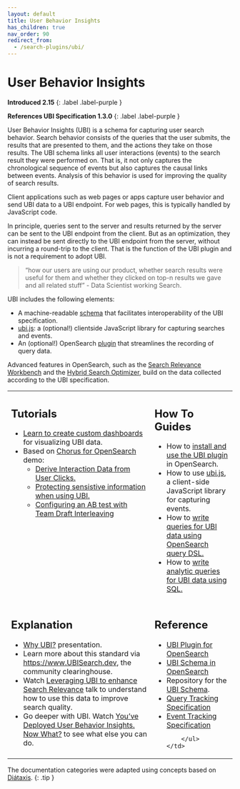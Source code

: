 ```yaml
---
layout: default
title: User Behavior Insights
has_children: true
nav_order: 90
redirect_from:
  - /search-plugins/ubi/
---
```

# User Behavior Insights

**Introduced 2.15**
{: .label .label-purple }

**References UBI Specification 1.3.0**
{: .label .label-purple }

User Behavior Insights (UBI) is a schema for capturing user search behavior. Search behavior consists of the queries that the user submits, the results that are presented to them, and the actions they take on those results. The UBI schema links all user interactions (events) to the search result they were performed on. That is, it not only captures the chronological sequence of events but also captures the causal links between events. Analysis of this behavior is used for improving the quality of search results.

Client applications such as web pages or apps capture user behavior and send UBI data to a UBI endpoint. For web pages, this is typically handled by JavaScript code.

In principle, queries sent to the server and results returned by the server can be sent to the UBI endpoint from the client. But as an optimization, they can instead be sent directly to the UBI endpoint from the server, without incurring a round-trip to the client. That is the function of the UBI plugin and is not a requirement to adopt UBI.


> “how our users are using our product, whether search results were useful for them and whether they clicked on top-n results we gave and all related stuff” - Data Scientist working Search.

UBI includes the following elements:
* A machine-readable [schema](https://github.com/o19s/ubi) that facilitates interoperability of the UBI specification.
* [ubi.js](https://github.com/opensearch-project/user-behavior-insights/tree/main/ubi-javascript-collector/ubi.js): a (optional!) clientside JavaScript library for capturing searches and events.
* An (optional!) OpenSearch [plugin](https://github.com/opensearch-project/user-behavior-insights) that streamlines the recording of query data.

Advanced features in OpenSearch, such as the [Search Relevance Workbench]({{site.url}}{{site.baseurl}}/search-plugins/search-relevance/using-search-relevance-workbench/) and the [Hybrid Search Optimizer]({{site.url}}{{site.baseurl}}/search-plugins/search-relevance/optimize-hybrid-search/), build on the data collected according to the UBI specification.

<!-- vale off -->

<table>
  <tr style="vertical-align: top;">
    <td>
      <h2>Tutorials</h2>
      <ul>                                        
        <li><a href="{{site.url}}{{site.baseurl}}/search-plugins/ubi/ubi-dashboard-tutorial/">Learn to create custom dashboards</a> for visualizing UBI data.</li>    
        <li> Based on <a href="https://github.com/o19s/chorus-opensearch-edition">Chorus for OpenSearch</a> demo:
          <ul>
            <li><a href="https://github.com/o19s/chorus-opensearch-edition/blob/main/katas/002_derive_interaction_data.md">Derive Interaction Data from User Clicks.</a></li>
            <li><a href="https://github.com/o19s/chorus-opensearch-edition/blob/main/katas/006_protecting_sensitive_information.md">Protecting sensistive information when using UBI.</a></li>
            <li><a href="https://github.com/o19s/chorus-opensearch-edition/blob/main/katas/007_configure_AB_with_TDI.md">Configuring an AB test with Team Draft Interleaving</a></li>    
          </ul>
        </li>
      </ul>
    </td>
    <td>
      <h2>How To Guides</h2>
      <ul>        
        <li>How to <a href="https://github.com/opensearch-project/user-behavior-insights?tab=readme-ov-file#user-quick-start">install and use the UBI plugin</a> in OpenSearch.</li>          
        <li>How to use <a href="{{site.url}}{{site.baseurl}}/search-plugins/ubi/ubi-javascript-collector/">ubi.js</a>, a client-side JavaScript library for capturing events.</li>
        <li>How to <a href="{{site.url}}{{site.baseurl}}/search-plugins/ubi/dsl-queries/">write queries for UBI data using OpenSearch query DSL.</a></li>
        <li>How to <a href="{{site.url}}{{site.baseurl}}/search-plugins/ubi/sql-queries/">write analytic queries for UBI data using SQL.</a></li>          
      </ul>
    </td>
  </tr>
  <tr style="vertical-align: top;">
    <td>
      <h2>Explanation</h2>
      <ul>
        <li><a href="https://docs.google.com/presentation/d/e/2PACX-1vTJ9wYhhRG2sHxB-pm2Pfcqv0AzwRzSgTn-VyKTV6bL4PyXQC9C9kE6Oyrkag2_Olb6Ugevs_kbflId/pub?start=true&loop=false&delayms=3000">Why UBI?</a> presentation.</li>
        <li>Learn more about this standard via <a href="https://www.UBISearch.dev">https://www.UBISearch.dev</a>, the community clearinghouse.</li>                
        <li>Watch <a href="https://youtu.be/0chun264PRQ">Leveraging UBI to enhance Search Relevance</a> talk to understand how to use this data to improve search quality.</li>
        <li>Go deeper with UBI.  Watch <a href="https://www.youtube.com/watch?v=xi261oUamXc">You’ve Deployed User Behavior Insights. Now What?</a> to see what else you can do.</li>
      </ul>
    </td>
    <td>
        <h2>Reference</h2>
        <ul>
            <li><a href="https://github.com/opensearch-project/user-behavior-insights">UBI Plugin for OpenSearch</a></li>
              <li><a href="{{site.url}}{{site.baseurl}}/search-plugins/ubi/schemas/">UBI Schema in OpenSearch</a></li>
            <li>Repository for the <a href="https://github.com/o19s/ubi">UBI Schema</a>.</li>                
            <li><a href="https://o19s.github.io/ubi/docs/html/1.3.0/query.request.schema.html">Query Tracking Specification</a></li>
            <li><a href="https://o19s.github.io/ubi/docs/html/1.3.0/event.schema.html">Event Tracking Specification</a></li>                
            
        </ul>
    </td>
  </tr>
</table>

<!-- vale on -->
The documentation categories were adapted using concepts based on [Diátaxis](https://diataxis.fr/).
{: .tip }
